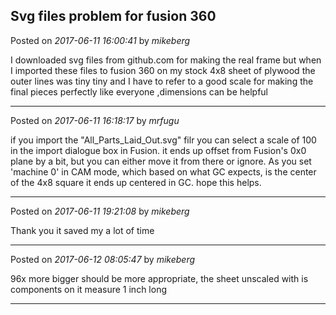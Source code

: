 ## Svg files problem for fusion 360
Posted on *2017-06-11 16:00:41* by *mikeberg*

I downloaded svg files from github.com for making the real frame but when I imported these files to fusion 360 on my stock 4x8 sheet of plywood the outer lines was tiny tiny and I have to refer to a good scale for making the final pieces perfectly like everyone ,dimensions can be helpful

---

Posted on *2017-06-11 16:18:17* by *mrfugu*

if you import the "All_Parts_Laid_Out.svg" filr you can select a scale of 100 in the import dialogue box in Fusion. it ends up offset from Fusion's 0x0 plane by a bit, but you can either move it from there or ignore. As you set 'machine 0' in CAM mode, which based on what GC expects, is the center of the 4x8 square it ends up centered in GC.  hope this helps.

---

Posted on *2017-06-11 19:21:08* by *mikeberg*

Thank you it saved my a lot of time

---

Posted on *2017-06-12 08:05:47* by *mikeberg*

96x more bigger should be more appropriate, the sheet unscaled with is components on it measure 1 inch long

---

